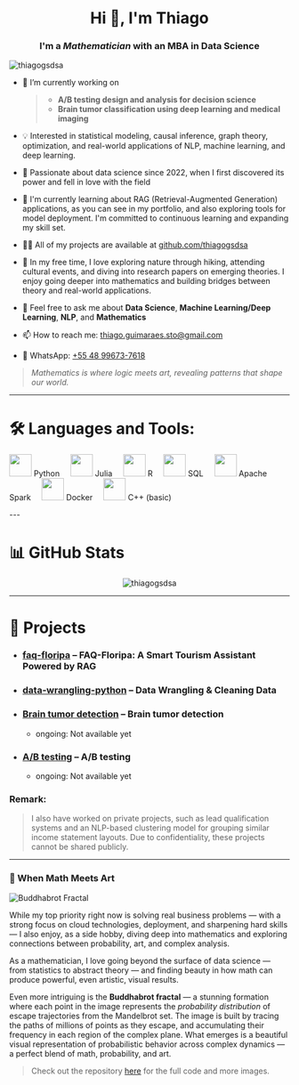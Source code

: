 <h1 align="center">Hi 👋, I'm Thiago</h1>
<h3 align="center">I'm a <em>Mathematician</em> with an <strong>MBA in Data Science</strong></h3>

<p align="left"> <img src="https://komarev.com/ghpvc/?username=thiagogsdsa&label=Profile%20views&color=0e75b6&style=flat" alt="thiagogsdsa" /> </p>

- 🔭 I’m currently working on

  > - **A/B testing design and analysis for decision science**
  > - **Brain tumor classification using deep learning and medical imaging**
  >
- 💡 Interested in statistical modeling, causal inference, graph theory, optimization, and real-world applications of NLP, machine learning, and deep learning.
- 🧠 Passionate about data science since 2022, when I first discovered its power and fell in love with the field
- 🌱 I'm currently learning about RAG (Retrieval-Augmented Generation) applications, as you can see in my portfolio, and also exploring tools for model deployment. I'm committed to continuous learning and expanding my skill set.
- 👨‍💻 All of my projects are available at [github.com/thiagogsdsa](https://github.com/thiagogsdsa)
- 🌱 In my free time, I love exploring nature through hiking, attending cultural events, and diving into research papers on emerging theories. I enjoy going deeper into mathematics and building bridges between theory and real-world applications.
- 💬 Feel free to ask me about **Data Science**, **Machine Learning/Deep Learning**, **NLP**, and **Mathematics**
- 📫 How to reach me: thiago.guimaraes.sto@gmail.com
- 💬 WhatsApp: [+55 48 99673-7618](https://wa.me/5548996737618)

> *Mathematics is where logic meets art, revealing patterns that shape our world.*

---

# 🛠️ Languages and Tools:

<p align="left">
  <img src="https://cdn.jsdelivr.net/gh/devicons/devicon/icons/python/python-original.svg" width="40" height="40" /> Python    
  <img src="https://cdn.jsdelivr.net/gh/devicons/devicon/icons/julia/julia-original.svg" width="40" height="40" /> Julia    
  <img src="https://cdn.jsdelivr.net/gh/devicons/devicon/icons/r/r-original.svg" width="40" height="40" /> R    
  <img src="https://cdn.jsdelivr.net/gh/devicons/devicon/icons/postgresql/postgresql-original.svg" width="40" height="40" /> SQL    
  <img src="https://cdn.jsdelivr.net/gh/devicons/devicon/icons/apachespark/apachespark-original.svg" width="40" height="40" /> Apache Spark    
  <img src="https://cdn.jsdelivr.net/gh/devicons/devicon/icons/docker/docker-original.svg" width="40" height="40" /> Docker    
  <img src="https://cdn.jsdelivr.net/gh/devicons/devicon/icons/cplusplus/cplusplus-original.svg" width="40" height="40" /> C++ (basic)
</p>
---

# 📊 GitHub Stats

<p align="center">
  <img src="https://github-readme-stats.vercel.app/api?username=thiagogsdsa&show_icons=true&theme=radical" alt="thiagogsdsa" />
</p>

---

# 🚀 Projects

- ### [faq-floripa](thiagogsdsa/faq-floripa) – FAQ-Floripa: A Smart Tourism Assistant Powered by RAG
- ### [data-wrangling-python](https://github.com/thiagogsdsa/data-wrangling-python) – Data Wrangling & Cleaning Data
- ### [Brain tumor detection](https://github.com/thiagogsdsa/fraud_detection) – Brain tumor detection 
  - ongoing: Not available yet
- ### [A/B testing](https://github.com/thiagogsdsa/ab-testing) – A/B testing
  - ongoing: Not available yet

### Remark:

> I also have worked on private projects, such as lead qualification systems and an NLP-based clustering model for grouping similar income statement layouts. Due to confidentiality, these projects cannot be shared publicly.

---

### 🎨 When Math Meets Art
![Buddhabrot Fractal](https://raw.githubusercontent.com/thiagogsdsa/math/master/fractals/julia/Buddhabrot/output.gif)

While my top priority right now is solving real business problems — with a strong focus on cloud technologies, deployment, and sharpening hard skills — I also enjoy, as a side hobby, diving deep into mathematics and exploring connections between probability, art, and complex analysis.

As a mathematician, I love going beyond the surface of data science — from statistics to abstract theory — and finding beauty in how math can produce powerful, even artistic, visual results.

Even more intriguing is the **Buddhabrot fractal** — a stunning formation where each point in the image represents the *probability distribution* of escape trajectories from the Mandelbrot set. The image is built by tracing the paths of millions of points as they escape, and accumulating their frequency in each region of the complex plane. What emerges is a beautiful visual representation of probabilistic behavior across complex dynamics — a perfect blend of math, probability, and art.

> Check out the repository [here](https://github.com/thiagogsdsa/math/blob/master/fractals/julia/Buddhabrot/README.md) for the full code and more images.

